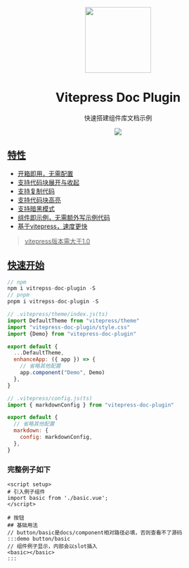 <p align="center">
 <img src="https://gimg2.baidu.com/image_search/src=http%3A%2F%2Fpic1.16pic.com%2F00%2F01%2F40%2F16pic_140904_b.jpg&refer=http%3A%2F%2Fpic1.16pic.com&app=2002&size=f9999,10000&q=a80&n=0&g=0n&fmt=auto?sec=1665233941&t=3f2a140f7f83e622b298cda0e0a3c1bf" height="150">
</p>

<h1 align="center">
 Vitepress Doc Plugin
</h1>
<p align="center">
快速搭建组件库文档示例
<p>

<p align="center">
  <a href="https://www.npmjs.com/package/vitepress-doc-plugin"><img src="https://img.shields.io/npm/v/vitepress-doc-plugin?color=729B1B&label="></a>
<p>

<p align="center">
<a href="https://github.com/LadyChatterleyLover/vitepress-doc-plugin-web>在线预览</a>
</p>

<h4 align="center">

</h4>

## 特性
- 开箱即用，无需配置
- 支持代码块展开与收起
- 支持复制代码
- 支持代码块高亮
- 支持暗黑模式
- 组件即示例，无需额外写示例代码
- 基于vitepress，速度更快

> vitepress版本需大于1.0

## 快速开始
``` js
// npm
npm i vitrepss-doc-plugin -S
// pnpm
pnpm i vitrepss-doc-plugin -S
```

``` js
// .vitepress/theme/index.js(ts)
import DefaultTheme from "vitepress/theme"
import "vitepress-doc-plugin/style.css"
import {Demo} from "vitepress-doc-plugin"

export default {
  ...DefaultTheme,
  enhanceApp: ({ app }) => {
    // 省略其他配置
    app.component("Demo", Demo)
  },
}
```

``` js
// .vitepress/config.js(ts)
import { markdownConfig } from "vitepress-doc-plugin"

export default {
  // 省略其他配置
  markdown: {
    config: markdownConfig,
  },
}
```

### 完整例子如下
``` vue
<script setup>
# 引入例子组件
import basic from './basic.vue';
</script>

# 按钮
## 基础用法
// button/basic是docs/component相对路径必填，否则查看不了源码
:::demo button/basic
// 组件例子显示，内部会以slot插入
<basic></basic>
::: 
